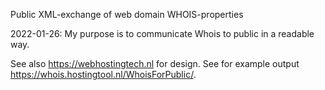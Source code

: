 Public XML-exchange of web domain WHOIS-properties

2022-01-26:
My purpose is to communicate Whois to public in a readable way.

See also https://webhostingtech.nl for design. See for example output https://whois.hostingtool.nl/WhoisForPublic/.
